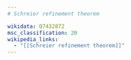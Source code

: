 ```yaml
---
# Schreier refinement theorem

wikidata: Q7432872
msc_classification: 20
wikipedia_links:
  - "[[Schreier refinement theorem]]"
---
```

